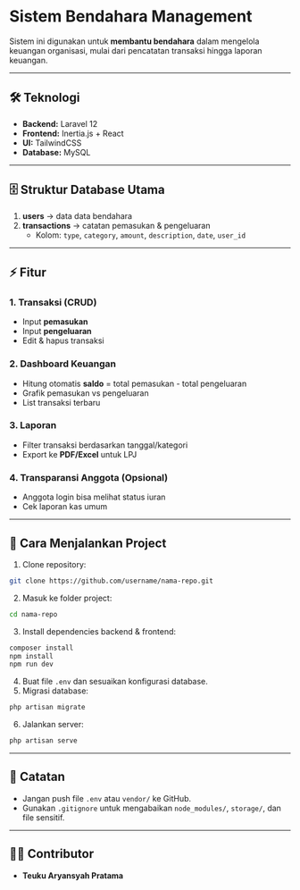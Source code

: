 # Sistem Bendahara Management

Sistem ini digunakan untuk **membantu bendahara** dalam mengelola keuangan organisasi, mulai dari pencatatan transaksi hingga laporan keuangan.

---

## 🛠️ Teknologi
- **Backend:** Laravel 12  
- **Frontend:** Inertia.js + React  
- **UI:** TailwindCSS  
- **Database:** MySQL  

---

## 🗄️ Struktur Database Utama
1. **users** → data data bendahara
2. **transactions** → catatan pemasukan & pengeluaran  
   - Kolom: `type`, `category`, `amount`, `description`, `date`, `user_id` 

---

## ⚡ Fitur
### 1. Transaksi (CRUD)
- Input **pemasukan**  
- Input **pengeluaran**  
- Edit & hapus transaksi  

### 2. Dashboard Keuangan
- Hitung otomatis **saldo** = total pemasukan - total pengeluaran  
- Grafik pemasukan vs pengeluaran  
- List transaksi terbaru  

### 3. Laporan
- Filter transaksi berdasarkan tanggal/kategori  
- Export ke **PDF/Excel** untuk LPJ  

### 4. Transparansi Anggota (Opsional)
- Anggota login bisa melihat status iuran  
- Cek laporan kas umum  

---

## 🚀 Cara Menjalankan Project
1. Clone repository:  
```bash
git clone https://github.com/username/nama-repo.git
```
2. Masuk ke folder project:  
```bash
cd nama-repo
```
3. Install dependencies backend & frontend:  
```bash
composer install
npm install
npm run dev
```
4. Buat file `.env` dan sesuaikan konfigurasi database.  
5. Migrasi database:  
```bash
php artisan migrate
```
6. Jalankan server:  
```bash
php artisan serve
```

---

## 📌 Catatan
- Jangan push file `.env` atau `vendor/` ke GitHub.  
- Gunakan `.gitignore` untuk mengabaikan `node_modules/`, `storage/`, dan file sensitif.  

---

## 👨‍💻 Contributor
- **Teuku Aryansyah Pratama** 

